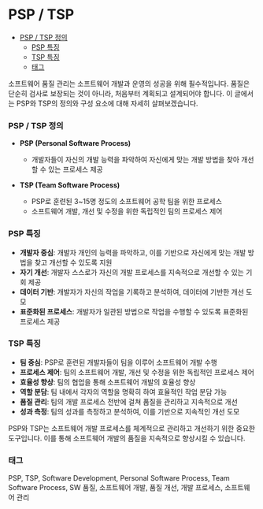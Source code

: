 # PSP / TSP

<!-- mtoc-start -->

- [PSP / TSP 정의](#psp--tsp-정의)
  - [PSP 특징](#psp-특징)
  - [TSP 특징](#tsp-특징)
  - [태그](#태그)

<!-- mtoc-end -->

소프트웨어 품질 관리는 소프트웨어 개발과 운영의 성공을 위해 필수적입니다. 품질은 단순히 검사로 보장되는 것이 아니라, 처음부터 계획되고 설계되어야 합니다. 이 글에서는 PSP와 TSP의 정의와 구성 요소에 대해 자세히 살펴보겠습니다.

### PSP / TSP 정의

- **PSP (Personal Software Process)**

  - 개발자들이 자신의 개발 능력을 파악하여 자신에게 맞는 개발 방법을 찾아 개선할 수 있는 프로세스 제공

- **TSP (Team Software Process)**
  - PSP로 훈련된 3~15명 정도의 소프트웨어 공학 팀을 위한 프로세스
  - 소프트웨어 개발, 개선 및 수정을 위한 독립적인 팀의 프로세스 제어

### PSP 특징

- **개발자 중심**: 개발자 개인의 능력을 파악하고, 이를 기반으로 자신에게 맞는 개발 방법을 찾고 개선할 수 있도록 지원
- **자기 개선**: 개발자 스스로가 자신의 개발 프로세스를 지속적으로 개선할 수 있는 기회 제공
- **데이터 기반**: 개발자가 자신의 작업을 기록하고 분석하여, 데이터에 기반한 개선 도모
- **표준화된 프로세스**: 개발자가 일관된 방법으로 작업을 수행할 수 있도록 표준화된 프로세스 제공

### TSP 특징

- **팀 중심**: PSP로 훈련된 개발자들이 팀을 이루어 소프트웨어 개발 수행
- **프로세스 제어**: 팀의 소프트웨어 개발, 개선 및 수정을 위한 독립적인 프로세스 제어
- **효율성 향상**: 팀의 협업을 통해 소프트웨어 개발의 효율성 향상
- **역할 분담**: 팀 내에서 각자의 역할을 명확히 하여 효율적인 작업 분담 가능
- **품질 관리**: 팀의 개발 프로세스 전반에 걸쳐 품질을 관리하고 지속적으로 개선
- **성과 측정**: 팀의 성과를 측정하고 분석하여, 이를 기반으로 지속적인 개선 도모

PSP와 TSP는 소프트웨어 개발 프로세스를 체계적으로 관리하고 개선하기 위한 중요한 도구입니다. 이를 통해 소프트웨어 개발의 품질을 지속적으로 향상시킬 수 있습니다.

### 태그

PSP, TSP, Software Development, Personal Software Process, Team Software Process, SW 품질, 소프트웨어 개발, 품질 개선, 개발 프로세스, 소프트웨어 관리
